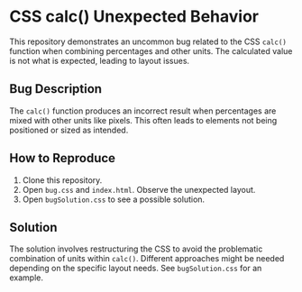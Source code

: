 # CSS calc() Unexpected Behavior

This repository demonstrates an uncommon bug related to the CSS `calc()` function when combining percentages and other units. The calculated value is not what is expected, leading to layout issues.

## Bug Description

The `calc()` function produces an incorrect result when percentages are mixed with other units like pixels.  This often leads to elements not being positioned or sized as intended.

## How to Reproduce

1. Clone this repository.
2. Open `bug.css` and `index.html`. Observe the unexpected layout.
3. Open `bugSolution.css` to see a possible solution.

## Solution

The solution involves restructuring the CSS to avoid the problematic combination of units within `calc()`.  Different approaches might be needed depending on the specific layout needs.  See `bugSolution.css` for an example.